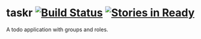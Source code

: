 taskr [![Build Status](https://travis-ci.org/Qwily/taskr.png)](https://travis-ci.org/Qwily/taskr) [![Stories in Ready](http://badge.waffle.io/qwily/taskr.png)](http://waffle.io/qwily/taskr) 
===== 


A todo application with groups and roles.
